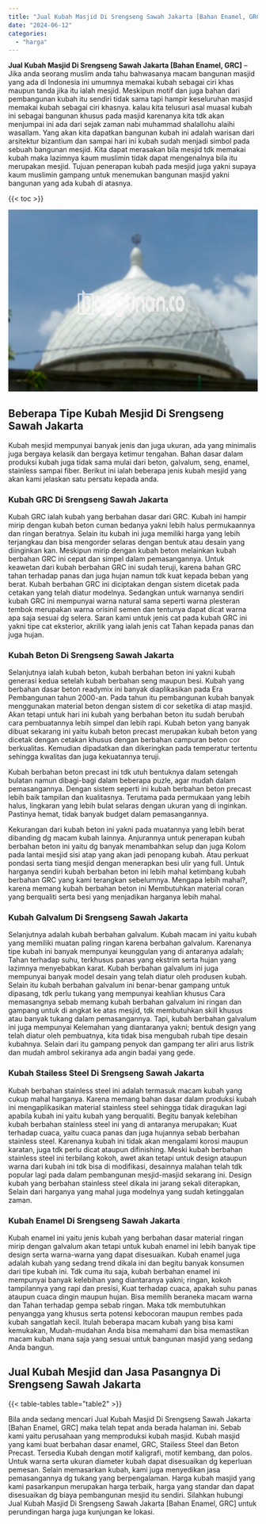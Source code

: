 ```yaml
---
title: "Jual Kubah Masjid Di Srengseng Sawah Jakarta [Bahan Enamel, GRC]"
date: "2024-06-12"
categories: 
  - "harga"
---
```


**Jual Kubah Masjid Di Srengseng Sawah Jakarta \[Bahan Enamel, GRC\]** – Jika anda seorang muslim anda tahu bahwasanya macam bangunan masjid yang ada di Indonesia ini umumnya memakai kubah sebagai ciri khas maupun tanda jika itu ialah mesjid. Meskipun motif dan juga bahan dari pembangunan kubah itu sendiri tidak sama tapi hampir keseluruhan masjid memakai kubah sebagai ciri khasnya. kalau kita telusuri asal muasal kubah ini sebagai bangunan khusus pada masjid karenanya kita tdk akan menjumpai ini ada dari sejak zaman nabi muhammad shalallohu alaihi wasallam. Yang akan kita dapatkan bangunan kubah ini adalah warisan dari arsitektur bizantium dan sampai hari ini kubah sudah menjadi simbol pada sebuah bangunan mesjid. Kita dapat merasakan bila mesjid tdk memakai kubah maka lazimnya kaum muslimin tidak dapat mengenalnya bila itu merupakan mesjid. Tujuan penerapan kubah pada mesjid juga yakni supaya kaum muslimin gampang untuk menemukan bangunan masjid yakni bangunan yang ada kubah di atasnya.

{{< toc >}}

![Jual Kubah Masjid Di Srengseng Sawah Jakarta [Bahan Enamel, GRC]](/images/jual-kubah-masjid-02.png)

## Beberapa Tipe Kubah Mesjid Di Srengseng Sawah Jakarta

Kubah mesjid mempunyai banyak jenis dan juga ukuran, ada yang minimalis juga bergaya kelasik dan bergaya ketimur tengahan. Bahan dasar dalam produksi kubah juga tidak sama mulai dari beton, galvalum, seng, enamel, stainless sampai fiber. Berikut ini ialah beberapa jenis kubah mesjid yang akan kami jelaskan satu persatu kepada anda.

### Kubah GRC Di Srengseng Sawah Jakarta

Kubah GRC ialah kubah yang berbahan dasar dari GRC. Kubah ini hampir mirip dengan kubah beton cuman bedanya yakni lebih halus permukaannya dan ringan beratnya. Selain itu kubah ini juga memiliki harga yang lebih terjangkau dan bisa mengorder selaras dengan bentuk atau desain yang diinginkan kan. Meskipun mirip dengan kubah beton melainkan kubah berbahan GRC ini cepat dan simpel dalam pemasangannya. Untuk keawetan dari kubah berbahan GRC ini sudah teruji, karena bahan GRC tahan terhadap panas dan juga hujan namun tdk kuat kepada beban yang berat. Kubah berbahan GRC ini diciptakan dengan sistem dicetak pada cetakan yang telah diatur modelnya. Sedangkan untuk warnanya sendiri kubah GRC ini mempunyai warna natural sama seperti warna plesteran tembok merupakan warna orisinil semen dan tentunya dapat dicat warna apa saja sesuai dg selera. Saran kami untuk jenis cat pada kubah GRC ini yakni tipe cat eksterior, akrilik yang ialah jenis cat Tahan kepada panas dan juga hujan.

### Kubah Beton Di Srengseng Sawah Jakarta

Selanjutnya ialah kubah beton, kubah berbahan beton ini yakni kubah generasi kedua setelah kubah berbahan seng maupun besi. Kubah yang berbahan dasar beton readymix ini banyak diaplikasikan pada Era Pembangunan tahun 2000-an. Pada tahun itu pembangunan kubah banyak menggunakan material beton dengan sistem di cor seketika di atap masjid. Akan tetapi untuk hari ini kubah yang berbahan beton itu sudah berubah cara pembuatannya lebih simpel dan lebih rapi. Kubah beton yang banyak dibuat sekarang ini yaitu kubah beton precast merupakan kubah beton yang dicetak dengan cetakan khusus dengan berbahan campuran beton cor berkualitas. Kemudian dipadatkan dan dikeringkan pada temperatur tertentu sehingga kwalitas dan juga kekuatannya teruji.

Kubah berbahan beton precast ini tdk utuh bentuknya dalam setengah bulatan namun dibagi-bagi dalam beberapa puzle, agar mudah dalam pemasangannya. Dengan sistem seperti ini kubah berbahan beton precast lebih baik tampilan dan kualitasnya. Terutama pada permukaan yang lebih halus, lingkaran yang lebih bulat selaras dengan ukuran yang di inginkan. Pastinya hemat, tidak banyak budget dalam pemasangannya.

Kekurangan dari kubah beton ini yakni pada muatannya yang lebih berat dibanding dg macam kubah lainnya. Anjurannya untuk penerapan kubah berbahan beton ini yaitu dg banyak menambahkan selup dan juga Kolom pada lantai mesjid sisi atap yang akan jadi penopang kubah. Atau perkuat pondasi serta tiang mesjid dengan menerapkan besi ulir yang full. Untuk harganya sendiri kubah berbahan beton ini lebih mahal ketimbang kubah berbahan GRC yang kami terangkan sebelumnya. Mengapa lebih mahal?, karena memang kubah berbahan beton ini Membutuhkan material coran yang berqualiti serta besi yang menjadikan harganya lebih mahal.

### Kubah Galvalum Di Srengseng Sawah Jakarta

Selanjutnya adalah kubah berbahan galvalum. Kubah macam ini yaitu kubah yang memiliki muatan paling ringan karena berbahan galvalum. Karenanya tipe kubah ini banyak mempunyai keunggulan yang di antaranya adalah; Tahan terhadap suhu, terkhusus panas yang ekstrim serta hujan yang lazimnya menyebabkan karat. Kubah berbahan galvalum ini juga mempunyai banyak model desain yang telah diatur oleh produsen kubah. Selain itu kubah berbahan galvalum ini benar-benar gampang untuk dipasang, tdk perlu tukang yang mempunyai keahlian khusus Cara memasangnya sebab memang kubah berbahan galvalum ini ringan dan gampang untuk di angkat ke atas mesjid, tdk membutuhkan skill khusus atau banyak tukang dalam pemasangannya. Tapi, kubah berbahan galvalum ini juga mempunyai Kelemahan yang diantaranya yakni; bentuk design yang telah diatur oleh pembuatnya, kita tidak bisa mengubah rubah tipe desain kubahnya. Selain dari itu gampang penyok dan gampang ter aliri arus listrik dan mudah ambrol sekiranya ada angin badai yang gede.

### Kubah Stailess Steel Di Srengseng Sawah Jakarta

Kubah berbahan stainless steel ini adalah termasuk macam kubah yang cukup mahal harganya. Karena memang bahan dasar dalam produksi kubah ini mengaplikasikan material stainless steel sehingga tidak diragukan lagi apabila kubah ini yaitu kubah yang berqualiti. Begitu banyak kelebihan kubah berbahan stainless steel ini yang di antaranya merupakan; Kuat terhadap cuaca, yaitu cuaca panas dan juga hujannya sebab berbahan stainless steel. Karenanya kubah ini tidak akan mengalami korosi maupun karatan, juga tdk perlu dicat ataupun difinishing. Meski kubah berbahan stainless steel ini terbilang kokoh, awet akan tetapi untuk design ataupun warna dari kubah ini tdk bisa di modifikasi, desainnya malahan telah tdk popular lagi pada dalam pembangunan mesjid-masjid sekarang ini. Design kubah yang berbahan stainless steel dikala ini jarang sekali diterapkan, Selain dari harganya yang mahal juga modelnya yang sudah ketinggalan zaman.

### Kubah Enamel Di Srengseng Sawah Jakarta

Kubah enamel ini yaitu jenis kubah yang berbahan dasar material ringan mirip dengan galvalum akan tetapi untuk kubah enamel ini lebih banyak tipe design serta warna-warna yang dapat disesuaikan. Kubah enamel juga adalah kubah yang sedang trend dikala ini dan begitu banyak konsumen dari tipe kubah ini. Tdk cuma itu saja, kubah berbahan enamel ini mempunyai banyak kelebihan yang diantaranya yakni; ringan, kokoh tampilannya yang rapi dan presisi, Kuat terhadap cuaca, apakah suhu panas ataupun cuaca dingin maupun hujan. Bisa memilih beraneka macam warna dan Tahan terhadap gempa sebab ringan. Maka tdk membutuhkan penyangga yang khusus serta potensi kebocoran maupun rembes pada kubah sangatlah kecil. Itulah beberapa macam kubah yang bisa kami kemukakan, Mudah-mudahan Anda bisa memahami dan bisa memastikan macam kubah mana saja yang sesuai untuk bangunan masjid yang sedang Anda bangun.

## Jual Kubah Mesjid dan Jasa Pasangnya Di Srengseng Sawah Jakarta

{{< table-tables table="table2" >}}

Bila anda sedang mencari Jual Kubah Masjid Di Srengseng Sawah Jakarta \[Bahan Enamel, GRC\] maka telah tepat anda berada halaman ini. Sebab kami yaitu perusahaan yang memproduksi kubah masjid. Kubah masjid yang kami buat berbahan dasar enamel, GRC, Stailess Steel dan Beton Precast. Tersedia Kubah dengan motif kaligrafi, motif kembang, dan polos. Untuk warna serta ukuran diameter kubah dapat disesuaikan dg keperluan pemesan. Selain memasarkan kubah, kami juga menyedikan jasa pemasangannya dg tukang yang berpengalaman. Harga kubah masjid yang kami pasarkanpun merupakan harga terbaik, harga yang standar dan dapat disesuaikan dg biaya pembangunan mesjid itu sendiri. Silahkan hubungi Jual Kubah Masjid Di Srengseng Sawah Jakarta \[Bahan Enamel, GRC\] untuk perundingan harga juga kunjungan ke lokasi.
